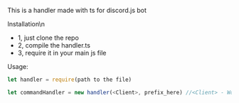This is a handler made with ts for discord.js bot

Installation\n
* 1, just clone the repo
* 2, compile the handler.ts
* 3, require it in your main js file

Usage:
```ts
let handler = require(path to the file)
```
```ts
let commandHandler = new handler(<Client>, prefix_here) //<Client> - Would be the client class from djs
```
